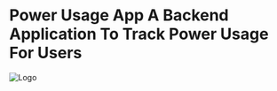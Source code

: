 # Power Usage App A Backend Application To Track Power Usage For Users

![Logo](https://www.linkpicture.com/q/Screenshot-2023-03-03-101138.png)
